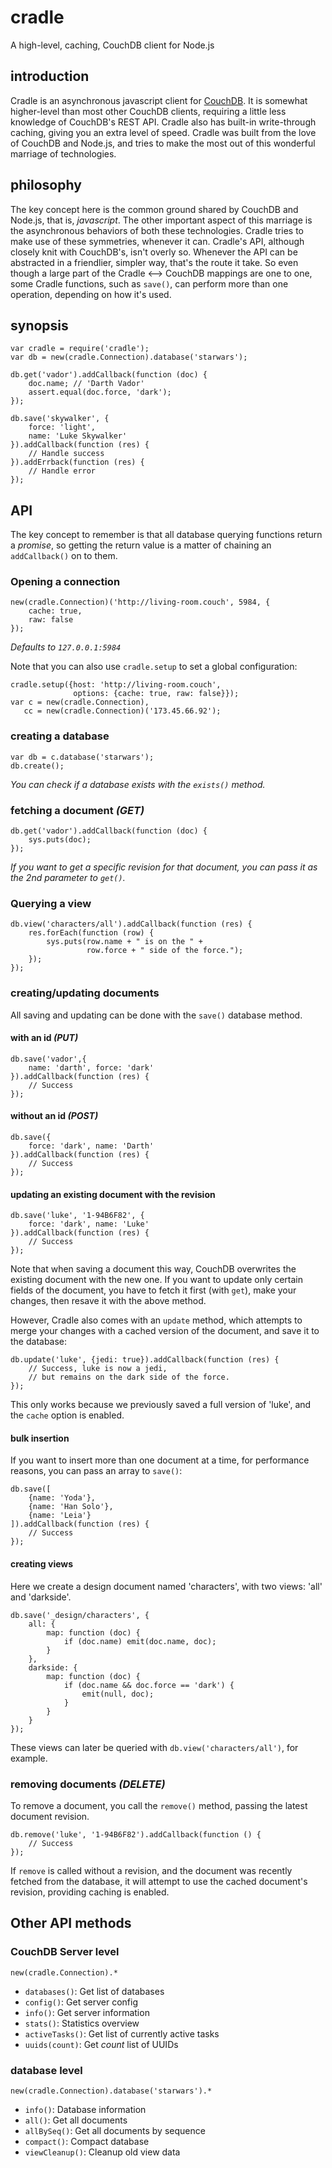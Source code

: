 cradle
======

A high-level, caching, CouchDB client for Node.js

introduction
------------

Cradle is an asynchronous javascript client for [CouchDB](http://couchdb.apache.org).
It is somewhat higher-level than most other CouchDB clients, requiring a little less knowledge of CouchDB's REST API.
Cradle also has built-in write-through caching, giving you an extra level of speed.
Cradle was built from the love of CouchDB and Node.js, and tries to make the most out of this wonderful marriage of technologies. 

philosophy
----------

The key concept here is the common ground shared by CouchDB and Node.js, that is, _javascript_. The other important aspect of this marriage is the asynchronous behaviors of both these technologies. Cradle tries to make use of these symmetries, whenever it can.
Cradle's API, although closely knit with CouchDB's, isn't overly so. Whenever the API can be abstracted in a friendlier, simpler way, that's the route it take. So even though a large part of the Cradle <--> CouchDB mappings are one to one, some Cradle functions, such as `save()`, can perform more than one operation, depending on how it's used.

synopsis
--------

    var cradle = require('cradle');
    var db = new(cradle.Connection).database('starwars');
    
    db.get('vador').addCallback(function (doc) {
        doc.name; // 'Darth Vador'
        assert.equal(doc.force, 'dark');
    });

    db.save('skywalker', {
        force: 'light',
        name: 'Luke Skywalker'
    }).addCallback(function (res) {
        // Handle success
    }).addErrback(function (res) {
        // Handle error
    });
    
API
---

The key concept to remember is that all database querying functions return a *promise*, 
so getting the return value is a matter of chaining an `addCallback()` on to them.

### Opening a connection ###

    new(cradle.Connection)('http://living-room.couch', 5984, {
        cache: true,
        raw: false
    });

_Defaults to `127.0.0.1:5984`_

Note that you can also use `cradle.setup` to set a global configuration:

    cradle.setup({host: 'http://living-room.couch',
                  options: {cache: true, raw: false}});
    var c = new(cradle.Connection),
       cc = new(cradle.Connection)('173.45.66.92');

### creating a database ###

    var db = c.database('starwars');
    db.create();

_You can check if a database exists with the `exists()` method._

### fetching a document _(GET)_ ###

    db.get('vador').addCallback(function (doc) {
        sys.puts(doc);
    });

_If you want to get a specific revision for that document, you can pass it as the 2nd parameter to `get()`._

### Querying a view ###

    db.view('characters/all').addCallback(function (res) {
        res.forEach(function (row) {
            sys.puts(row.name + " is on the " + 
                     row.force + " side of the force.");
        });
    });

### creating/updating documents ###

All saving and updating can be done with the `save()` database method.

#### with an id _(PUT)_ ####

    db.save('vador',{
        name: 'darth', force: 'dark'
    }).addCallback(function (res) {
        // Success
    });

#### without an id _(POST)_ ####

    db.save({
        force: 'dark', name: 'Darth'
    }).addCallback(function (res) {
        // Success
    });

#### updating an existing document with the revision ####

    db.save('luke', '1-94B6F82', {
        force: 'dark', name: 'Luke'
    }).addCallback(function (res) {
        // Success 
    });

Note that when saving a document this way, CouchDB overwrites the existing document with the new one. If you want to update only certain fields of the document, you have to fetch it first (with `get`), make your changes, then resave it with the above method.

However, Cradle also comes with an `update` method, which attempts to merge your changes with a cached version of the document, and save it to the database:

    db.update('luke', {jedi: true}).addCallback(function (res) {
        // Success, luke is now a jedi,
        // but remains on the dark side of the force.
    });

This only works because we previously saved a full version of 'luke', and the `cache` option is enabled.

#### bulk insertion ####

If you want to insert more than one document at a time, for performance reasons, you can pass an array to `save()`:

    db.save([
        {name: 'Yoda'},
        {name: 'Han Solo'},
        {name: 'Leia'}
    ]).addCallback(function (res) {
        // Success 
    });

#### creating views ####

Here we create a design document named 'characters', with two views: 'all' and 'darkside'.

    db.save('_design/characters', {
        all: {
            map: function (doc) {
                if (doc.name) emit(doc.name, doc);  
            }  
        },
        darkside: {
            map: function (doc) {
                if (doc.name && doc.force == 'dark') {
                    emit(null, doc);  
                }  
            }  
        }
    });

These views can later be queried with `db.view('characters/all')`, for example.

### removing documents _(DELETE)_ ###

To remove a document, you call the `remove()` method, passing the latest document revision.

    db.remove('luke', '1-94B6F82').addCallback(function () {
        // Success 
    });


If `remove` is called without a revision, and the document was recently fetched from the database, it will attempt to use the cached document's revision, providing caching is enabled.

Other API methods
-----------------

### CouchDB Server level ###

    new(cradle.Connection).*

- `databases()`: Get list of databases
- `config()`: Get server config
- `info()`: Get server information
- `stats()`: Statistics overview
- `activeTasks()`: Get list of currently active tasks
- `uuids(count)`: Get _count_ list of UUIDs

### database level ###

    new(cradle.Connection).database('starwars').*

- `info()`: Database information
- `all()`: Get all documents
- `allBySeq()`: Get all documents by sequence
- `compact()`: Compact database
- `viewCleanup()`: Cleanup old view data


